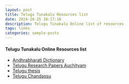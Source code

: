```yaml
---
layout: post
title: Telugu Tunakalu Resources list
date: 2024-10-25 18:17:16
description: Telugu Tunakalu Online list of resources 
tags: links
categories: sample-posts
---
```


#### Telugu Tunakalu Online Resources list

- [Andhrabharati Dictionary](https://www.andhrabharati.com/dictionary/)
- [Telugu Research Papers Auchityam](https://www.auchithyam.com/advanced/latest/)
- [Telugu thesis](https://www.teluguthesis.com/)
- [Telugu Chandassu](https://chandamu.github.io/)
